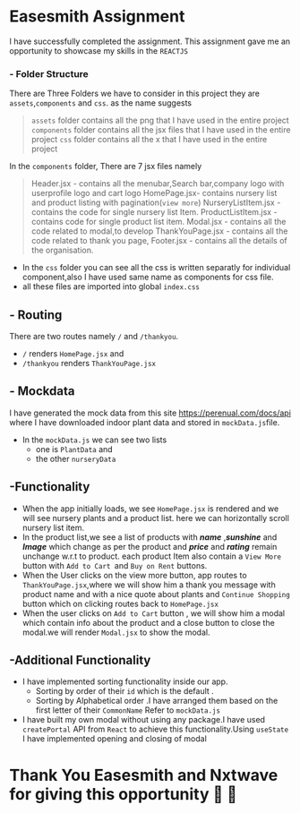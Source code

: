 # Easesmith Assignment

I have successfully completed the assignment. This assignment gave me an opportunity to showcase my skills in the `REACTJS`

### - Folder Structure

There are Three Folders we have to consider in this project they are `assets`,`components` and `css`. as the name suggests

> `assets` folder contains all the png that I have used in the entire project
> `components` folder contains all the jsx files that I have used in the entire project
> `css` folder contains all the x that I have used in the entire project

In the `components` folder, There are 7 jsx files namely

> Header.jsx - contains all the menubar,Search bar,company logo with userprofile logo and cart logo
> HomePage.jsx- contains nursery list and product listing with pagination(`view more`)
> NurseryListItem.jsx - contains the code for single nursery list Item.
> ProductListItem.jsx - contains code for single product list item.
> Modal.jsx - contains all the code related to modal,to develop
> ThankYouPage.jsx - contains all the code related to thank you page,
> Footer.jsx - contains all the details of the organisation.

- In the `css` folder you can see all the css is written separatly for individual component,also I have used same name as components for css file.
- all these files are imported into global `index.css`

## - Routing

There are two routes namely `/` and `/thankyou`.

- `/` renders `HomePage.jsx` and
- `/thankyou` renders `ThankYouPage.jsx`

## - Mockdata

I have generated the mock data from this site <https://perenual.com/docs/api> where I have downloaded indoor plant data and stored in `mockData.js`file.

- In the `mockData.js` we can see two lists
  - one is `PlantData` and
  - the other `nurseryData`

## -Functionality

- When the app initially loads, we see `HomePage.jsx` is rendered and we will see nursery plants and a product list. here we can horizontally scroll nursery list item.
- In the product list,we see a list of products with **_name_** ,**_sunshine_** and **_Image_** which change as per the product and **_price_** and **_rating_** remain unchange w.r.t to product. each product Item also contain a `View More` button with `Add to Cart `and `Buy on Rent` buttons.
- When the User clicks on the view more button, app routes to `ThankYouPage.jsx`,where we will show him a thank you message with product name and with a nice quote about plants and `Continue Shopping` button which on clicking routes back to `HomePage.jsx`
- When the user clicks on `Add to Cart` button , we will show him a modal which contain info about the product and a close button to close the modal.we will render `Modal.jsx` to show the modal.

## -Additional Functionality

- I have implemented sorting functionality inside our app.
  - Sorting by order of their `id` which is the default .
  - Sorting by Alphabetical order .I have arranged them based on the first letter of their `CommonName` Refer to `mockData.js`
- I have built my own modal without using any package.I have used `createPortal` API from `React` to achieve this functionality.Using `useState` I have implemented opening and closing of modal

# Thank You Easesmith and Nxtwave for giving this opportunity &#x1F680; &#x1F680;
